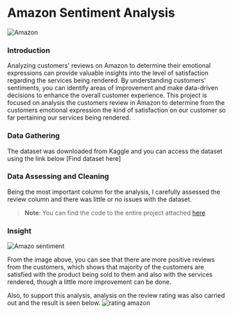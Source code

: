 # Amazon Sentiment Analysis 

![Amazon](https://github.com/victorsomadina/Amazon/assets/103338741/ac96ea9f-6a90-4770-bbc8-705142bc4dcd)

### Introduction 
Analyzing customers' reviews on Amazon to determine their emotional expressions can provide valuable insights into the level of satisfaction regarding the services being rendered. By understanding customers' sentiments, you can identify areas of improvement and make data-driven decisions to enhance the overall customer experience. This project is focused on analysis the customers review in Amazon to determine from the customers emotional expression the kind of satisfaction on our customer so far pertaining our services being rendered. 
### Data Gathering 
The dataset was downloaded from Kaggle and you can access the dataset using the link below [Find dataset here]
### Data Assessing and Cleaning 
Being the most important column for the analysis, I carefully assessed the review column and there was little or no issues with the dataset. 

>**Note**: You can find the code to the entire project attached [here](https://github.com/victorsomadina/Amazon/blob/main/Sentiment%20Amazon%20Analysis%20.ipynb)

### Insight
![Amazo sentiment](https://github.com/victorsomadina/Amazon/assets/103338741/8bcdc420-4f4f-41c4-9a72-b9aa0ae5ed63)

From the image above, you can see that there are more positive reviews from the customers, which shows that majority of the customers are satisfied with the product being sold to them and also with the services rendered, though a little more improvement can be done. 

Also, to support this analysis, analysis on the review rating was also carried out and the result is seen below.
![rating amazon](https://github.com/victorsomadina/Amazon/assets/103338741/25ce49f2-c562-4404-a879-9086697fd9e2)

